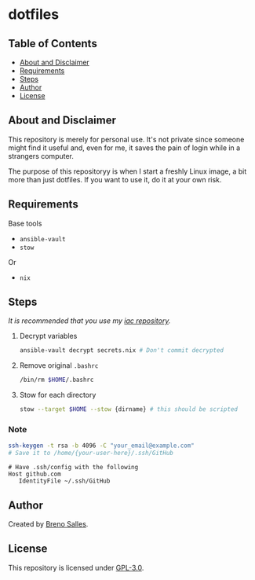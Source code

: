 # dotfiles

## Table of Contents

- [About and Disclaimer](#about-and-disclaimer)
- [Requirements](#requirements)
- [Steps](#steps)
- [Author](#author)
- [License](#license)

## About and Disclaimer

This repository is merely for personal use. It's not private since someone might
find it useful and, even for me, it saves the pain of login while in a strangers
computer.

The purpose of this repositoryy is when I start a freshly Linux image, a bit
more than just dotfiles. If you want to use it, do it at your own risk.

## Requirements

Base tools

- `ansible-vault`
- `stow`

Or

- `nix`

## Steps

_It is recommended that you use my
[iac repository](https://github.com/guergeiro/iac)._

1. Decrypt variables

   ```bash
   ansible-vault decrypt secrets.nix # Don't commit decrypted
   ```

2. Remove original `.bashrc`
   ```bash
   /bin/rm $HOME/.bashrc
   ```

3. Stow for each directory
   ```bash
   stow --target $HOME --stow {dirname} # this should be scripted
   ```

### Note

```bash
ssh-keygen -t rsa -b 4096 -C "your_email@example.com"
# Save it to /home/{your-user-here}/.ssh/GitHub
```

```
# Have .ssh/config with the following
Host github.com
   IdentityFile ~/.ssh/GitHub
```

## Author

Created by [Breno Salles](https://brenosalles.com).

## License

This repository is licensed under [GPL-3.0](./LICENSE).
